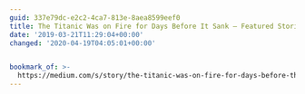 ```yaml
---
guid: 337e79dc-e2c2-4ca7-813e-8aea8599eef0
title: The Titanic Was on Fire for Days Before It Sank – Featured Stories – Medium
date: '2019-03-21T11:29:04+00:00'
changed: '2020-04-19T04:05:01+00:00'


bookmark_of: >-
  https://medium.com/s/story/the-titanic-was-on-fire-for-days-before-the-iceberg-hit-94fa26471dfa
---
```


